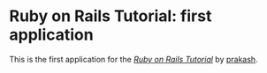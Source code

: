 # Ruby on Rails Tutorial: first application

This is the first application for the
[*Ruby on Rails Tutorial*](http://railstutorial.org/)
by [prakash](http://prkash1404.com/).

